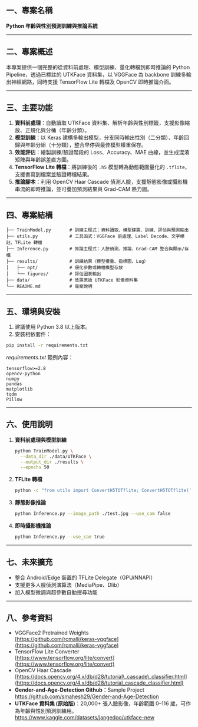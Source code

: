 ## 一、專案名稱

**Python 年齡與性別預測訓練與推論系統**

---

## 二、專案概述

本專案提供一個完整的從資料前處理、模型訓練、量化轉檔到即時推論的 Python Pipeline，透過已標註的 UTKFace 資料集，以 VGGFace 為 backbone 訓練多輸出神經網路，同時支援 TensorFlow Lite 轉檔及 OpenCV 即時推論介面。

---

## 三、主要功能

1. **資料前處理**：自動讀取 UTKFace 資料集、解析年齡與性別標籤，支援影像縮放、正規化與分桶（年齡分類）。
2. **模型訓練**：以 Keras 建構多輸出模型，分支同時輸出性別（二分類）、年齡回歸與年齡分組（十分類），整合早停與最佳模型權重保存。
3. **效能評估**：繪製訓練/驗證階段的 Loss、Accuracy、MAE 曲線，並生成混淆矩陣與年齡誤差直方圖。
4. **TensorFlow Lite 轉檔**：將訓練後的 `.h5` 模型轉為動態範圍量化的 `.tflite`，支援書寫到檔案並驗證轉檔結果。
5. **推論腳本**：利用 OpenCV Haar Cascade 偵測人臉，支援靜態影像或攝影機串流的即時推論，並可疊加預測結果與 Grad-CAM 熱力圖。

---

## 四、專案結構

```
├── TrainModel.py       # 訓練主程式：資料讀取、模型建置、訓練、評估與預測輸出
├── utils.py            # 工具函式：VGGFace 前處理、Label Decode、文字標註、TFLite 轉檔
├── Inference.py        # 推論主程式：人臉偵測、推論、Grad-CAM 整合與顯示/存檔
├── results/            # 訓練結果（模型權重、指標圖、Log）
│   ├── opt/            # 優化參數或轉檔模型存放
│   └── figures/        # 評估圖表輸出
├── data/               # 放置原始 UTKFace 影像資料集
└── README.md           # 專案說明
```

---

## 五、環境與安裝

1. 建議使用 Python 3.8 以上版本。
2. 安裝相依套件：

```bash
pip install -r requirements.txt
```

*requirements.txt* 範例內容：

```
tensorflow>=2.8  
opencv-python  
numpy  
pandas  
matplotlib  
tqdm  
Pillow  
```

---

## 六、使用說明

1. **資料前處理與模型訓練**
   ```bash
   python TrainModel.py \
     --data_dir ./data/UTKFace \
     --output_dir ./results \
     --epochs 50
   ```
2. **TFLite 轉檔**
   ```bash
   python -c "from utils import ConvertH5TOTflite; ConvertH5TOTflite('results/best_model.h5')"
   ```
3. **靜態影像推論**
   ```bash
   python Inference.py --image_path ./test.jpg --use_cam false
   ```
4. **即時攝影機推論**
   ```bash
   python Inference.py --use_cam true
   ```

---

## 七、未來擴充

- 整合 Android/Edge 裝置的 TFLite Delegate（GPU/NNAPI）
- 支援更多人臉偵測演算法（MediaPipe、Dlib）
- 加入模型微調與超參數自動搜尋功能

---

## 八、參考資料

- VGGFace2 Pretrained Weights\
  [https://github.com/rcmalli/keras-vggface](https://github.com/rcmalli/keras-vggface)
- TensorFlow Lite Converter\
  [https://www.tensorflow.org/lite/convert](https://www.tensorflow.org/lite/convert)
- OpenCV Haar Cascade\
  [https://docs.opencv.org/4.x/db/d28/tutorial\_cascade\_classifier.html](https://docs.opencv.org/4.x/db/d28/tutorial_cascade_classifier.html)
- **Gender-and-Age-Detection Github**：Sample Project  
  https://github.com/smahesh29/Gender-and-Age-Detection  
- **UTKFace 資料集 (原始版)**：20,000+ 張人臉影像，年齡範圍 0–116 歲，可作為年齡與性別預測訓練用。  
  https://www.kaggle.com/datasets/jangedoo/utkface-new 
